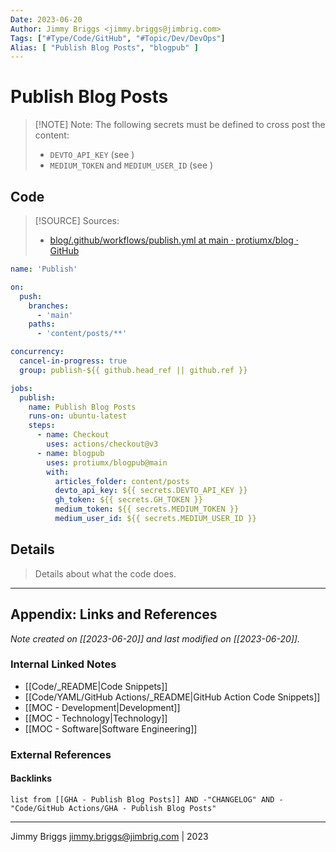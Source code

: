 ```yaml
---
Date: 2023-06-20
Author: Jimmy Briggs <jimmy.briggs@jimbrig.com>
Tags: ["#Type/Code/GitHub", "#Topic/Dev/DevOps"]
Alias: [ "Publish Blog Posts", "blogpub" ]
---
```


# Publish Blog Posts

> [!NOTE] Note:
> The following secrets must be defined to cross post the content:
> - `DEVTO_API_KEY` (see )
> - `MEDIUM_TOKEN` and `MEDIUM_USER_ID` (see )

## Code

> [!SOURCE] Sources:
> - [blog/.github/workflows/publish.yml at main · protiumx/blog · GitHub](https://github.com/protiumx/blog/blob/main/.github/workflows/publish.yml)

```yaml
name: 'Publish'

on:
  push:
    branches:
      - 'main'
    paths:
      - 'content/posts/**'

concurrency:
  cancel-in-progress: true
  group: publish-${{ github.head_ref || github.ref }}

jobs:
  publish:
    name: Publish Blog Posts
    runs-on: ubuntu-latest    
    steps:
      - name: Checkout
        uses: actions/checkout@v3
      - name: blogpub
        uses: protiumx/blogpub@main
        with:
          articles_folder: content/posts
          devto_api_key: ${{ secrets.DEVTO_API_KEY }}
          gh_token: ${{ secrets.GH_TOKEN }}
          medium_token: ${{ secrets.MEDIUM_TOKEN }}
          medium_user_id: ${{ secrets.MEDIUM_USER_ID }}
```



## Details

> Details about what the code does.


***

## Appendix: Links and References

*Note created on [[2023-06-20]] and last modified on [[2023-06-20]].*

### Internal Linked Notes

- [[Code/_README|Code Snippets]]
- [[Code/YAML/GitHub Actions/_README|GitHub Action Code Snippets]]
- [[MOC - Development|Development]]
- [[MOC - Technology|Technology]]
- [[MOC - Software|Software Engineering]]

### External References

#### Backlinks

```dataview
list from [[GHA - Publish Blog Posts]] AND -"CHANGELOG" AND -"Code/GitHub Actions/GHA - Publish Blog Posts"
```


***

Jimmy Briggs <jimmy.briggs@jimbrig.com> | 2023

